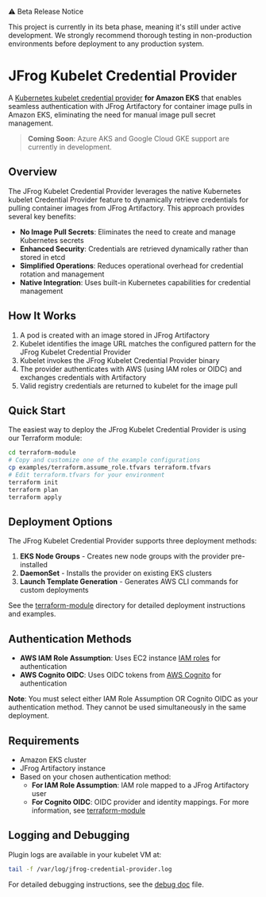⚠️ Beta Release Notice

This project is currently in its beta phase, meaning it's still under active development. We strongly recommend thorough testing in non-production environments before deployment to any production system.

# JFrog Kubelet Credential Provider

A [Kubernetes kubelet credential provider](https://kubernetes.io/docs/tasks/administer-cluster/kubelet-credential-provider/) **for Amazon EKS** that enables seamless authentication with JFrog Artifactory for container image pulls in Amazon EKS, eliminating the need for manual image pull secret management.

> **Coming Soon**: Azure AKS and Google Cloud GKE support are currently in development.

## Overview

The JFrog Kubelet Credential Provider leverages the native Kubernetes kubelet Credential Provider feature to dynamically retrieve credentials for pulling container images from JFrog Artifactory. This approach provides several key benefits:

- **No Image Pull Secrets**: Eliminates the need to create and manage Kubernetes secrets
- **Enhanced Security**: Credentials are retrieved dynamically rather than stored in etcd
- **Simplified Operations**: Reduces operational overhead for credential rotation and management
- **Native Integration**: Uses built-in Kubernetes capabilities for credential management

## How It Works

1. A pod is created with an image stored in JFrog Artifactory
2. Kubelet identifies the image URL matches the configured pattern for the JFrog Kubelet Credential Provider
3. Kubelet invokes the JFrog Kubelet Credential Provider binary
4. The provider authenticates with AWS (using IAM roles or OIDC) and exchanges credentials with Artifactory
5. Valid registry credentials are returned to kubelet for the image pull

## Quick Start

The easiest way to deploy the JFrog Kubelet Credential Provider is using our Terraform module:

```bash
cd terraform-module
# Copy and customize one of the example configurations
cp examples/terraform.assume_role.tfvars terraform.tfvars
# Edit terraform.tfvars for your environment
terraform init
terraform plan
terraform apply
```

## Deployment Options

The JFrog Kubelet Credential Provider supports three deployment methods:

1. **EKS Node Groups** - Creates new node groups with the provider pre-installed
2. **DaemonSet** - Installs the provider on existing EKS clusters
3. **Launch Template Generation** - Generates AWS CLI commands for custom deployments

See the [terraform-module](./terraform-module) directory for detailed deployment instructions and examples.

## Authentication Methods

- **AWS IAM Role Assumption**: Uses EC2 instance [IAM roles](https://docs.aws.amazon.com/IAM/latest/UserGuide/id_roles.html) for authentication
- **AWS Cognito OIDC**: Uses OIDC tokens from [AWS Cognito](https://docs.aws.amazon.com/cognito/latest/developerguide/what-is-amazon-cognito.html) for authentication

**Note**: You must select either IAM Role Assumption OR Cognito OIDC as your authentication method. They cannot be used simultaneously in the same deployment.

## Requirements

- Amazon EKS cluster
- JFrog Artifactory instance
- Based on your chosen authentication method:
  - **For IAM Role Assumption**: IAM role mapped to a JFrog Artifactory user
  - **For Cognito OIDC**: OIDC provider and identity mappings. For more information, see [terraform-module](./terraform-module)


## Logging and Debugging

Plugin logs are available in your kubelet VM at:
```bash
tail -f /var/log/jfrog-credential-provider.log
```

For detailed debugging instructions, see the [debug doc](./debug.md) file.

